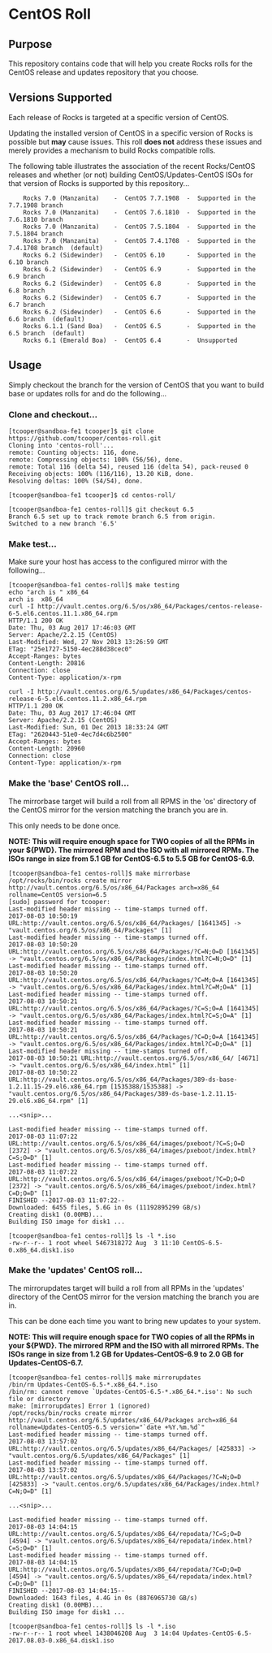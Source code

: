 # CentOS Roll

## Purpose

This repository contains code that will help you create Rocks rolls for the
CentOS release and updates repository that you choose.

## Versions Supported

Each release of Rocks is targeted at a specific version of CentOS.

Updating the installed version of CentOS in a specific version of Rocks
is possible but **may** cause issues. This roll **does not** address these
issues and merely provides a mechanism to build Rocks compatible rolls.

The following table illustrates the association of the recent Rocks/CentOS
releases and whether (or not) building CentOS/Updates-CentOS ISOs for that
version of Rocks is supported by this repository...

```
    Rocks 7.0 (Manzanita)    -  CentOS 7.7.1908  -  Supported in the 7.7.1908 branch
    Rocks 7.0 (Manzanita)    -  CentOS 7.6.1810  -  Supported in the 7.6.1810 branch
    Rocks 7.0 (Manzanita)    -  CentOS 7.5.1804  -  Supported in the 7.5.1804 branch
    Rocks 7.0 (Manzanita)    -  CentOS 7.4.1708  -  Supported in the 7.4.1708 branch  (default)
    Rocks 6.2 (Sidewinder)   -  CentOS 6.10      -  Supported in the 6.10 branch
    Rocks 6.2 (Sidewinder)   -  CentOS 6.9       -  Supported in the 6.9 branch
    Rocks 6.2 (Sidewinder)   -  CentOS 6.8       -  Supported in the 6.8 branch
    Rocks 6.2 (Sidewinder)   -  CentOS 6.7       -  Supported in the 6.7 branch 
    Rocks 6.2 (Sidewinder)   -  CentOS 6.6       -  Supported in the 6.6 branch  (default)
    Rocks 6.1.1 (Sand Boa)   -  CentOS 6.5       -  Supported in the 6.5 branch  (default)
    Rocks 6.1 (Emerald Boa)  -  CentOS 6.4       -  Unsupported
```

## Usage

Simply checkout the branch for the version of CentOS that you want to build
base or updates rolls for and do the following...

### Clone and checkout...

```
[tcooper@sandboa-fe1 tcooper]$ git clone https://github.com/tcooper/centos-roll.git
Cloning into 'centos-roll'...
remote: Counting objects: 116, done.
remote: Compressing objects: 100% (56/56), done.
remote: Total 116 (delta 54), reused 116 (delta 54), pack-reused 0
Receiving objects: 100% (116/116), 13.20 KiB, done.
Resolving deltas: 100% (54/54), done.

[tcooper@sandboa-fe1 tcooper]$ cd centos-roll/

[tcooper@sandboa-fe1 centos-roll]$ git checkout 6.5
Branch 6.5 set up to track remote branch 6.5 from origin.
Switched to a new branch '6.5'

```

### Make test...

Make sure your host has access to the configured mirror with the following...

```
[tcooper@sandboa-fe1 centos-roll]$ make testing
echo "arch is " x86_64
arch is  x86_64
curl -I http://vault.centos.org/6.5/os/x86_64/Packages/centos-release-6-5.el6.centos.11.1.x86_64.rpm
HTTP/1.1 200 OK
Date: Thu, 03 Aug 2017 17:46:03 GMT
Server: Apache/2.2.15 (CentOS)
Last-Modified: Wed, 27 Nov 2013 13:26:59 GMT
ETag: "25e1727-5150-4ec288d38cec0"
Accept-Ranges: bytes
Content-Length: 20816
Connection: close
Content-Type: application/x-rpm

curl -I http://vault.centos.org/6.5/updates/x86_64/Packages/centos-release-6-5.el6.centos.11.2.x86_64.rpm
HTTP/1.1 200 OK
Date: Thu, 03 Aug 2017 17:46:04 GMT
Server: Apache/2.2.15 (CentOS)
Last-Modified: Sun, 01 Dec 2013 18:33:24 GMT
ETag: "2620443-51e0-4ec7d4c6b2500"
Accept-Ranges: bytes
Content-Length: 20960
Connection: close
Content-Type: application/x-rpm
```

### Make the 'base' CentOS roll...

The mirrorbase target will build a roll from all RPMS in the 'os' directory of
the CentOS mirror for the version matching the branch you are in.

This only needs to be done once.

**NOTE: This will require enough space for TWO copies of all the RPMs in your
${PWD}. The mirrored RPM and the ISO with all mirrored RPMs. The ISOs range in
size from 5.1 GB for CentOS-6.5 to 5.5 GB for CentOS-6.9.**

```
[tcooper@sandboa-fe1 centos-roll]$ make mirrorbase
/opt/rocks/bin/rocks create mirror http://vault.centos.org/6.5/os/x86_64/Packages arch=x86_64 rollname=CentOS version=6.5
[sudo] password for tcooper:
Last-modified header missing -- time-stamps turned off.
2017-08-03 10:50:19 URL:http://vault.centos.org/6.5/os/x86_64/Packages/ [1641345] -> "vault.centos.org/6.5/os/x86_64/Packages" [1]
Last-modified header missing -- time-stamps turned off.
2017-08-03 10:50:20 URL:http://vault.centos.org/6.5/os/x86_64/Packages/?C=N;O=D [1641345] -> "vault.centos.org/6.5/os/x86_64/Packages/index.html?C=N;O=D" [1]
Last-modified header missing -- time-stamps turned off.
2017-08-03 10:50:20 URL:http://vault.centos.org/6.5/os/x86_64/Packages/?C=M;O=A [1641345] -> "vault.centos.org/6.5/os/x86_64/Packages/index.html?C=M;O=A" [1]
Last-modified header missing -- time-stamps turned off.
2017-08-03 10:50:21 URL:http://vault.centos.org/6.5/os/x86_64/Packages/?C=S;O=A [1641345] -> "vault.centos.org/6.5/os/x86_64/Packages/index.html?C=S;O=A" [1]
Last-modified header missing -- time-stamps turned off.
2017-08-03 10:50:21 URL:http://vault.centos.org/6.5/os/x86_64/Packages/?C=D;O=A [1641345] -> "vault.centos.org/6.5/os/x86_64/Packages/index.html?C=D;O=A" [1]
Last-modified header missing -- time-stamps turned off.
2017-08-03 10:50:21 URL:http://vault.centos.org/6.5/os/x86_64/ [4671] -> "vault.centos.org/6.5/os/x86_64/index.html" [1]
2017-08-03 10:50:22 URL:http://vault.centos.org/6.5/os/x86_64/Packages/389-ds-base-1.2.11.15-29.el6.x86_64.rpm [1535388/1535388] -> "vault.centos.org/6.5/os/x86_64/Packages/389-ds-base-1.2.11.15-29.el6.x86_64.rpm" [1]

...<snip>...

Last-modified header missing -- time-stamps turned off.
2017-08-03 11:07:22 URL:http://vault.centos.org/6.5/os/x86_64/images/pxeboot/?C=S;O=D [2372] -> "vault.centos.org/6.5/os/x86_64/images/pxeboot/index.html?C=S;O=D" [1]
Last-modified header missing -- time-stamps turned off.
2017-08-03 11:07:22 URL:http://vault.centos.org/6.5/os/x86_64/images/pxeboot/?C=D;O=D [2372] -> "vault.centos.org/6.5/os/x86_64/images/pxeboot/index.html?C=D;O=D" [1]
FINISHED --2017-08-03 11:07:22--
Downloaded: 6455 files, 5.6G in 0s (11192895299 GB/s)
Creating disk1 (0.00MB)...
Building ISO image for disk1 ...

[tcooper@sandboa-fe1 centos-roll]$ ls -l *.iso
-rw-r--r-- 1 root wheel 5467318272 Aug  3 11:10 CentOS-6.5-0.x86_64.disk1.iso

```

### Make the 'updates' CentOS roll...

The mirrorupdates target will build a roll from all RPMs in the 'updates' directory
of the CentOS mirror for the version matching the branch you are in.

This can be done each time you want to bring new updates to your system.

**NOTE: This will require enough space for TWO copies of all the RPMs in your
${PWD}. The mirrored RPM and the ISO with all mirrored RPMs. The ISOs range in
size from 1.2 GB for Updates-CentOS-6.9 to 2.0 GB for Updates-CentOS-6.7.**

```
[tcooper@sandboa-fe1 centos-roll]$ make mirrorupdates
/bin/rm Updates-CentOS-6.5-*.x86_64.*.iso
/bin/rm: cannot remove `Updates-CentOS-6.5-*.x86_64.*.iso': No such file or directory
make: [mirrorupdates] Error 1 (ignored)
/opt/rocks/bin/rocks create mirror http://vault.centos.org/6.5/updates/x86_64/Packages arch=x86_64 rollname=Updates-CentOS-6.5 version="`date +%Y.%m.%d`"
Last-modified header missing -- time-stamps turned off.
2017-08-03 13:57:02 URL:http://vault.centos.org/6.5/updates/x86_64/Packages/ [425833] -> "vault.centos.org/6.5/updates/x86_64/Packages" [1]
Last-modified header missing -- time-stamps turned off.
2017-08-03 13:57:02 URL:http://vault.centos.org/6.5/updates/x86_64/Packages/?C=N;O=D [425833] -> "vault.centos.org/6.5/updates/x86_64/Packages/index.html?C=N;O=D" [1]

...<snip>...

Last-modified header missing -- time-stamps turned off.
2017-08-03 14:04:15 URL:http://vault.centos.org/6.5/updates/x86_64/repodata/?C=S;O=D [4594] -> "vault.centos.org/6.5/updates/x86_64/repodata/index.html?C=S;O=D" [1]
Last-modified header missing -- time-stamps turned off.
2017-08-03 14:04:15 URL:http://vault.centos.org/6.5/updates/x86_64/repodata/?C=D;O=D [4594] -> "vault.centos.org/6.5/updates/x86_64/repodata/index.html?C=D;O=D" [1]
FINISHED --2017-08-03 14:04:15--
Downloaded: 1643 files, 4.4G in 0s (8876965730 GB/s)
Creating disk1 (0.00MB)...
Building ISO image for disk1 ...

[tcooper@sandboa-fe1 centos-roll]$ ls -l *.iso
-rw-r--r-- 1 root wheel 1438046208 Aug  3 14:04 Updates-CentOS-6.5-2017.08.03-0.x86_64.disk1.iso
```

